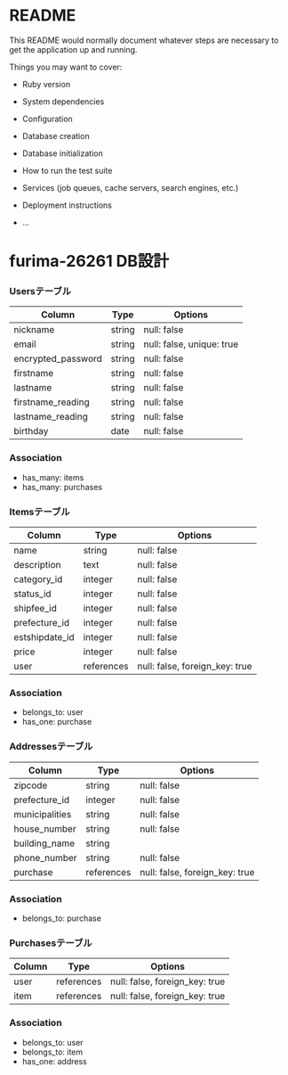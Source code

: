 # README

This README would normally document whatever steps are necessary to get the
application up and running.

Things you may want to cover:

* Ruby version

* System dependencies

* Configuration

* Database creation

* Database initialization

* How to run the test suite

* Services (job queues, cache servers, search engines, etc.)

* Deployment instructions

* ...

# furima-26261 DB設計

### Usersテーブル
|Column|Type|Options|
|------|----|-------|
|nickname|string|null: false|
|email|string|null: false, unique: true|
|encrypted_password|string|null: false|
|firstname|string|null: false|
|lastname|string|null: false|
|firstname_reading|string|null: false|
|lastname_reading|string|null: false|
|birthday|date|null: false|
### Association
- has_many: items
- has_many: purchases

### Itemsテーブル
|Column|Type|Options|
|------|----|-------|
|name|string|null: false|
|description|text|null: false|
|category_id|integer|null: false|
|status_id|integer|null: false|
|shipfee_id|integer|null: false|
|prefecture_id|integer|null: false|
|estshipdate_id|integer|null: false|
|price|integer|null: false|
|user|references|null: false, foreign_key: true|
### Association
- belongs_to: user
- has_one: purchase

### Addressesテーブル
|Column|Type|Options|
|------|----|-------|
|zipcode|string|null: false|
|prefecture_id|integer|null: false|
|municipalities|string|null: false|
|house_number|string|null: false|
|building_name|string||
|phone_number|string|null: false|
|purchase|references|null: false, foreign_key: true|
### Association
- belongs_to: purchase

### Purchasesテーブル
|Column|Type|Options|
|------|----|-------|
|user|references|null: false, foreign_key: true|
|item|references|null: false, foreign_key: true|
### Association
- belongs_to: user
- belongs_to: item
- has_one: address